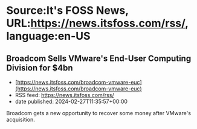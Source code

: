 # Source:It's FOSS News, URL:https://news.itsfoss.com/rss/, language:en-US

## Broadcom Sells VMware's End-User Computing Division for $4bn
 - [https://news.itsfoss.com/broadcom-vmware-euc](https://news.itsfoss.com/broadcom-vmware-euc)
 - RSS feed: https://news.itsfoss.com/rss/
 - date published: 2024-02-27T11:35:57+00:00

Broadcom gets a new opportunity to recover some money after VMware's acquisition.

